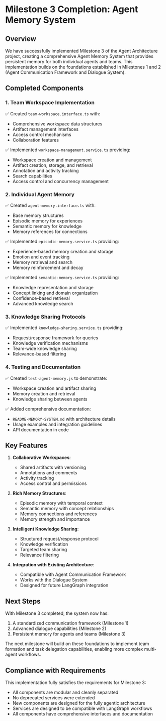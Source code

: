 # Milestone 3 Completion: Agent Memory System

## Overview

We have successfully implemented Milestone 3 of the Agent Architecture project, creating a comprehensive Agent Memory System that provides persistent memory for both individual agents and teams. This implementation builds on the foundations established in Milestones 1 and 2 (Agent Communication Framework and Dialogue System).

## Completed Components

### 1. Team Workspace Implementation

✅ Created `team-workspace.interface.ts` with:
- Comprehensive workspace data structures
- Artifact management interfaces
- Access control mechanisms
- Collaboration features

✅ Implemented `workspace-management.service.ts` providing:
- Workspace creation and management
- Artifact creation, storage, and retrieval
- Annotation and activity tracking
- Search capabilities
- Access control and concurrency management

### 2. Individual Agent Memory

✅ Created `agent-memory.interface.ts` with:
- Base memory structures
- Episodic memory for experiences
- Semantic memory for knowledge
- Memory references for connections

✅ Implemented `episodic-memory.service.ts` providing:
- Experience-based memory creation and storage
- Emotion and event tracking
- Memory retrieval and search
- Memory reinforcement and decay

✅ Implemented `semantic-memory.service.ts` providing:
- Knowledge representation and storage
- Concept linking and domain organization
- Confidence-based retrieval
- Advanced knowledge search

### 3. Knowledge Sharing Protocols

✅ Implemented `knowledge-sharing.service.ts` providing:
- Request/response framework for queries
- Knowledge verification mechanisms
- Team-wide knowledge sharing
- Relevance-based filtering

### 4. Testing and Documentation

✅ Created `test-agent-memory.js` to demonstrate:
- Workspace creation and artifact sharing
- Memory creation and retrieval
- Knowledge sharing between agents

✅ Added comprehensive documentation:
- `README-MEMORY-SYSTEM.md` with architecture details
- Usage examples and integration guidelines
- API documentation in code

## Key Features

1. **Collaborative Workspaces**:
   - Shared artifacts with versioning
   - Annotations and comments
   - Activity tracking
   - Access control and permissions

2. **Rich Memory Structures**:
   - Episodic memory with temporal context
   - Semantic memory with concept relationships
   - Memory connections and references
   - Memory strength and importance

3. **Intelligent Knowledge Sharing**:
   - Structured request/response protocol
   - Knowledge verification
   - Targeted team sharing
   - Relevance filtering

4. **Integration with Existing Architecture**:
   - Compatible with Agent Communication Framework
   - Works with the Dialogue System
   - Designed for future LangGraph integration

## Next Steps

With Milestone 3 completed, the system now has:

1. A standardized communication framework (Milestone 1)
2. Advanced dialogue capabilities (Milestone 2)
3. Persistent memory for agents and teams (Milestone 3)

The next milestone will build on these foundations to implement team formation and task delegation capabilities, enabling more complex multi-agent workflows.

## Compliance with Requirements

This implementation fully satisfies the requirements for Milestone 3:

- All components are modular and cleanly separated
- No deprecated services were extended
- New components are designed for the fully agentic architecture
- Services are designed to be compatible with LangGraph workflows
- All components have comprehensive interfaces and documentation 